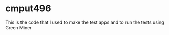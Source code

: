 # cmput496

This is the code that I used to make the test apps and to run the tests using Green Miner
